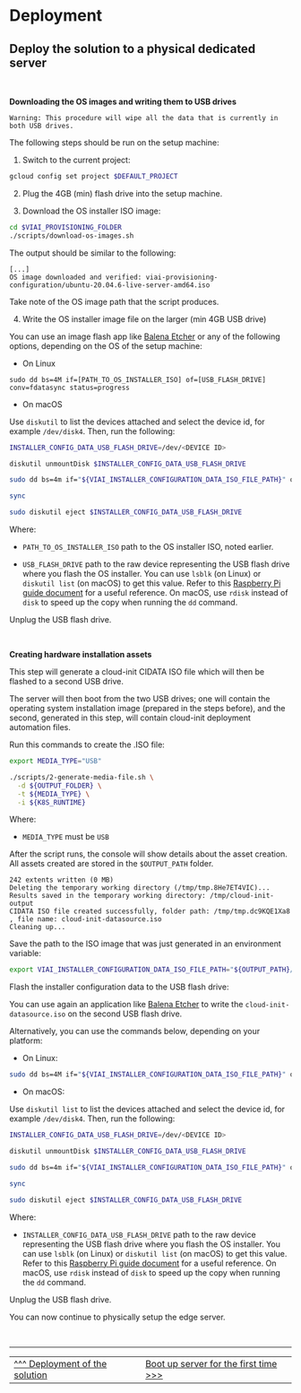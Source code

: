 # Deployment

## Deploy the solution to a physical dedicated server

<br>

__Downloading the OS images and writing them to USB drives__

    Warning: This procedure will wipe all the data that is currently in both USB drives.


The following steps should be run on the setup machine:

1. Switch to the current project:

```bash
gcloud config set project $DEFAULT_PROJECT
```

2. Plug the 4GB (min) flash drive into the setup machine.

3. Download the OS installer ISO image:

```bash
cd $VIAI_PROVISIONING_FOLDER
./scripts/download-os-images.sh
```

The output should be similar to the following:

```
[...]
OS image downloaded and verified: viai-provisioning-configuration/ubuntu-20.04.6-live-server-amd64.iso
```

Take note of the OS image path that the script produces.

4. Write the OS installer image file on the larger (min 4GB USB drive)

You can use an image flash app like [Balena Etcher](https://etcher.balena.io/) or any of the following options, depending on the OS of the setup machine:

* On Linux

```
sudo dd bs=4M if=[PATH_TO_OS_INSTALLER_ISO] of=[USB_FLASH_DRIVE] conv=fdatasync status=progress
```

* On macOS

Use `diskutil` to list the devices attached and select the device id, for example `/dev/disk4`. Then, run the following:

```bash
INSTALLER_CONFIG_DATA_USB_FLASH_DRIVE=/dev/<DEVICE ID>

diskutil unmountDisk $INSTALLER_CONFIG_DATA_USB_FLASH_DRIVE

sudo dd bs=4m if="${VIAI_INSTALLER_CONFIGURATION_DATA_ISO_FILE_PATH}" of=$INSTALLER_CONFIG_DATA_USB_FLASH_DRIVE

sync

sudo diskutil eject $INSTALLER_CONFIG_DATA_USB_FLASH_DRIVE
```


Where:

* `PATH_TO_OS_INSTALLER_ISO` path to the OS installer ISO, noted earlier.
 
* `USB_FLASH_DRIVE` path to the raw device representing the USB flash drive where you flash the OS installer. You can use `lsblk` (on Linux) or `diskutil list` (on macOS) to get this value. Refer to this [Raspberry Pi guide document](https://www.raspberrypi.org/documentation/computers/getting-started.html) for a useful reference. On macOS, use `rdisk` instead of `disk` to speed up the copy when running the `dd` command.

Unplug the USB flash drive.


<br>

__Creating hardware installation assets__

This step will generate a cloud-init CIDATA ISO file which will then be flashed to a second USB drive. <br>

The server will then boot from the two USB drives; one will contain the operating system installation image (prepared in the steps before), and the second, generated in this step, will contain cloud-init deployment automation files.

Run this commands to create the .ISO file:

```bash
export MEDIA_TYPE="USB"

./scripts/2-generate-media-file.sh \
  -d ${OUTPUT_FOLDER} \
  -t ${MEDIA_TYPE} \
  -i ${K8S_RUNTIME}
```

Where:
* `MEDIA_TYPE` must be `USB`

After the script runs, the console will show details about the asset creation. All assets created are stored in the `$OUTPUT_PATH` folder.

```
242 extents written (0 MB)
Deleting the temporary working directory (/tmp/tmp.8He7ET4VIC)...
Results saved in the temporary working directory: /tmp/cloud-init-output
CIDATA ISO file created successfully, folder path: /tmp/tmp.dc9KQE1Xa8 , file name: cloud-init-datasource.iso
Cleaning up...
```

Save the path to the ISO image that was just generated in an environment variable:

```bash
export VIAI_INSTALLER_CONFIGURATION_DATA_ISO_FILE_PATH="${OUTPUT_PATH}/cloud-init-datasource.iso"
```

Flash the installer configuration data to the USB flash drive:

You can use again an application like [Balena Etcher](https://etcher.balena.io/) to write the `cloud-init-datasource.iso` on the second USB flash drive.

Alternatively, you can use the commands below, depending on your platform:

* On Linux:

```bash
sudo dd bs=4M if="${VIAI_INSTALLER_CONFIGURATION_DATA_ISO_FILE_PATH}" of=[INSTALLER_CONFIG_DATA_USB_FLASH_DRIVE] conv=fdatasync status=progress
```

* On macOS:

Use `diskutil list` to list the devices attached and select the device id, for example `/dev/disk4`. Then, run the following:

```bash
INSTALLER_CONFIG_DATA_USB_FLASH_DRIVE=/dev/<DEVICE ID>

diskutil unmountDisk $INSTALLER_CONFIG_DATA_USB_FLASH_DRIVE

sudo dd bs=4m if="${VIAI_INSTALLER_CONFIGURATION_DATA_ISO_FILE_PATH}" of=$INSTALLER_CONFIG_DATA_USB_FLASH_DRIVE

sync

sudo diskutil eject $INSTALLER_CONFIG_DATA_USB_FLASH_DRIVE
```

Where:
 
* `INSTALLER_CONFIG_DATA_USB_FLASH_DRIVE` path to the raw device representing the USB flash drive where you flash the OS installer. You can use `lsblk` (on Linux) or `diskutil list` (on macOS) to get this value. Refer to this [Raspberry Pi guide document](https://www.raspberrypi.org/documentation/computers/getting-started.html) for a useful reference. On macOS, use `rdisk` instead of `disk` to speed up the copy when running the `dd` command.

Unplug the USB flash drive.

You can now continue to physically setup the edge server.

</br>

___

<table width="100%">
<tr><td><a href="./deployedge.md">^^^ Deployment of the solution</td><td><a href="./bootedge.md">Boot up server for the first time >>></td></tr>
</table>
